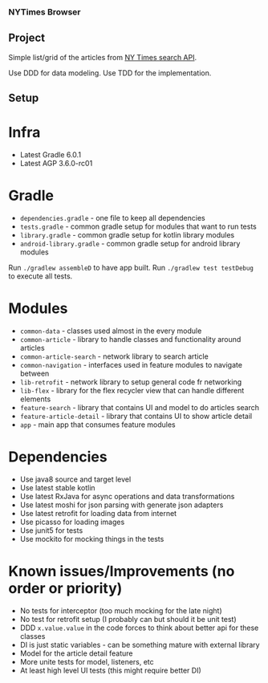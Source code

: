 ### NYTimes Browser

## Project
Simple list/grid of the articles from [NY Times search API](https://developer.nytimes.com/docs/articlesearch-product/1/overview).

Use DDD for data modeling. Use TDD for the implementation.    

## Setup

# Infra
* Latest Gradle 6.0.1
* Latest AGP 3.6.0-rc01

# Gradle
* `dependencies.gradle` - one file to keep all dependencies
* `tests.gradle` - common gradle setup for modules that want to run tests
* `library.gradle` - common gradle setup for kotlin library modules
* `android-library.gradle` - common gradle setup for android library modules

Run `./gradlew assembleD` to have app built. 
Run `./gradlew test testDebug` to execute all tests.

# Modules
* `common-data` - classes used almost in the every module
* `common-article` - library to handle classes and functionality around articles
* `common-article-search` - network library to search article 
* `common-navigation` - interfaces used in feature modules to navigate between
* `lib-retrofit` - network library to setup general code fr networking
* `lib-flex` - library for the flex recycler view that can handle different elements 
* `feature-search` - library that contains UI and model to do articles search
* `feature-article-detail` - library that contains UI to show article detail
* `app` - main app that consumes feature modules

# Dependencies
* Use java8 source and target level
* Use latest stable kotlin
* Use latest RxJava for async operations and data transformations
* Use latest moshi for json parsing with generate json adapters
* Use latest retrofit for loading data from internet
* Use picasso for loading images
* Use junit5 for tests
* Use mockito for mocking things in the tests

# Known issues/Improvements (no order or priority)
* No tests for interceptor (too much mocking for the late night)
* No test for retrofit setup (I probably can but should it be unit test)
* DDD `x.value.value` in the code forces to think about better api for these classes
* DI is just static variables - can be something mature with external library
* Model for the article detail feature
* More unite tests for model, listeners, etc
* At least high level UI tests (this might require better DI) 
